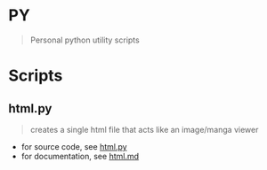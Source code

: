 # PY
> Personal python utility scripts

# Scripts
## html.py
> creates a single html file that acts like an image/manga viewer 
- for source code, see [html.py](./src/html.py)
- for documentation, see [html.md](./doc/html.md)